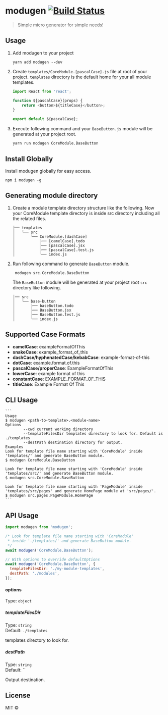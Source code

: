 # modugen [![Build Status](https://github.com/oyeharry/modugen/workflows/modugen-master/badge.svg?branch=master)](https://github.com/oyeharry/modugen/actions?query=workflow%3Amodugen-master)

> Simple micro generator for simple needs!

## Usage

1. Add modugen to your project

   ```
   yarn add modugen --dev
   ```

2. Create `templates/CoreModule.[pascalCase].js` file at root of your project. `templates` directory is the default home for your all module templates.

   ```javascript
   import React from 'react';

   function ${pascalCase}(props) {
       return <button>${titleCase}</button>;
   }

   export default ${pascalCase};
   ```

3. Execute following command and your `BaseButton.js` module will be generated at your project root.
   ```
   yarn run modugen CoreModule.BaseButton
   ```

## Install Globally

Install modugen globally for easy access.

```
npm i modugen -g
```

## Generating module directory

1. Create a module template directory structure like the following. Now your CoreModule template directory is inside src directory including all the related files.

   ```
   ├── templates
   │   └── src
   │       └── CoreModule.[dashCase]
   │           ├── [camelCase].todo
   │           ├── [pascalCase].jsx
   │           ├── [pascalCase].test.js
   │           └── index.js
   ```

2. Run following command to generate `BaseButton` module.

   ```
    modugen src.CoreModule.BaseButton
   ```

   The `BaseButton` module will be generated at your project root `src` directory like following.

   ```
   │── src
   │   └── base-button
   │       ├── baseButton.todo
   │       ├── BaseButton.jsx
   │       ├── BaseButton.test.js
   │       └── index.js
   ```

## Supported Case Formats

- **camelCase**: exampleFormatOfThis
- **snakeCase**: example_format_of_this
- **dashCase/hyphenatedCase/kebabCase**: example-format-of-this
- **dotCase**: example.format.of.this
- **pascalCase/properCase**: ExampleFormatOfThis
- **lowerCase**: example format of this
- **constantCase**: EXAMPLE_FORMAT_OF_THIS
- **titleCase**: Example Format Of This

## CLI Usage

    ```
    Usage
    $ modugen <path-to-template>.<module-name>
    Options
            --cwd current working directory
            --templateFilesDir templates directory to look for. Default is ./templates
            --destPath destination directory for output.
    Examples
    Look for template file name starting with 'CoreModule' inside 'templates/' and generate BaseButton module.
    $ modugen CoreModule.BaseButton

    Look for template file name starting with 'CoreModule' inside 'templates/src/' and generate BaseButton module.
    $ modugen src.CoreModule.BaseButton

    Look for template file name starting with 'PageModule' inside 'templates/src/pages' and generate HomePage module at 'src/pages/'.
    $ modugen src.pages.PageModule.HomePage
    ```

## API Usage

```javascript
import modugen from 'modugen';

/* Look for template file name starting with 'CoreModule'
 * inside './templates/' and generate BaseButton module.
 */
await modugen('CoreModule.BaseButton');

// With options to override defaultOptions
await modugen('CoreModule.BaseButton', {
  templateFilesDir: './my-module-templates',
  destPath: './modules',
});
```

#### options

Type: `object`

##### templateFilesDir

Type: `string`<br>
Default: `./templates`

templates directory to look for.

##### destPath

Type: `string`<br>
Default: ``

Output destination.

## License

MIT ©
